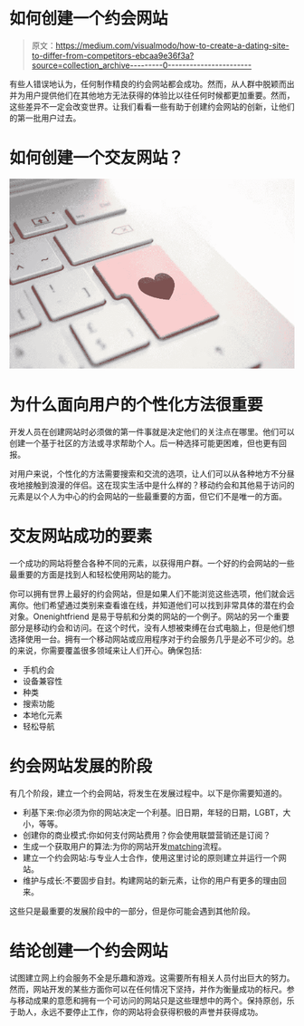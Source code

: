# 如何创建一个约会网站

> 原文：<https://medium.com/visualmodo/how-to-create-a-dating-site-to-differ-from-competitors-ebcaa9e36f3a?source=collection_archive---------0----------------------->

有些人错误地认为，任何制作精良的约会网站都会成功。然而，从人群中脱颖而出并为用户提供他们在其他地方无法获得的体验比以往任何时候都更加重要。然而，这些差异不一定会改变世界。让我们看看一些有助于创建约会网站的创新，让他们的第一批用户过去。

# 如何创建一个交友网站？

![](img/6cf1b1f7635b77fde6d0a1be6bf5eeba.png)

# 为什么面向用户的个性化方法很重要

开发人员在创建网站时必须做的第一件事就是决定他们的关注点在哪里。他们可以创建一个基于社区的方法或寻求帮助个人。后一种选择可能更困难，但也更有回报。

对用户来说，个性化的方法需要搜索和交流的选项，让人们可以从各种地方不分昼夜地接触到浪漫的伴侣。这在现实生活中是什么样的？移动约会和其他易于访问的元素是以个人为中心的约会网站的一些最重要的方面，但它们不是唯一的方面。

# 交友网站成功的要素

一个成功的网站将整合各种不同的元素，以获得用户群。一个好的约会网站的一些最重要的方面是找到人和轻松使用网站的能力。

你可以拥有世界上最好的约会网站，但是如果人们不能浏览这些选项，他们就会远离你。他们希望通过类别来查看谁在线，并知道他们可以找到非常具体的潜在约会对象。Onenightfriend 是易于导航和分类的网站的一个例子。网站的另一个重要部分是移动约会和访问。在这个时代，没有人想被束缚在台式电脑上，但是他们想选择使用一台。拥有一个移动网站或应用程序对于约会服务几乎是必不可少的。总的来说，你需要覆盖很多领域来让人们开心。确保包括:

*   手机约会
*   设备兼容性
*   种类
*   搜索功能
*   本地化元素
*   轻松导航

# 约会网站发展的阶段

有几个阶段，建立一个约会网站，将发生在发展过程中。以下是你需要知道的。

*   利基下来:你必须为你的网站决定一个利基。旧日期，年轻的日期，LGBT，大小，等等。
*   创建你的商业模式:你如何支付网站费用？你会使用联盟营销还是订阅？
*   生成一个获取用户的算法:为你的网站开发[matching](https://visualmodo.com/how-to-create-branding-for-your-website/)流程。
*   建立一个约会网站:与专业人士合作，使用这里讨论的原则建立并运行一个网站。
*   维护与成长:不要固步自封。构建网站的新元素，让你的用户有更多的理由回来。

这些只是最重要的发展阶段中的一部分，但是你可能会遇到其他阶段。

# 结论创建一个约会网站

试图建立网上约会服务不全是乐趣和游戏。这需要所有相关人员付出巨大的努力。然而，网站开发的某些方面你可以在任何情况下坚持，并作为衡量成功的标尺。参与移动成果的意愿和拥有一个可访问的网站只是这些理想中的两个。保持原创，乐于助人，永远不要停止工作，你的网站将会获得积极的声誉并获得成功。